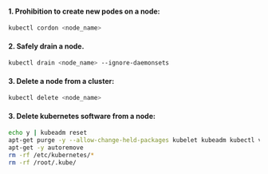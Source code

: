 #### 1. Prohibition to create new podes on a node:
``` bash 
kubectl cordon <node_name>
```
#### 2. Safely drain a node.
``` bash 
kubectl drain <node_name> --ignore-daemonsets
```
#### 3. Delete a node from a cluster:
``` bash 
kubectl delete <node_name>
```
#### 3. Delete kubernetes software from a node:
``` bash 
echo y | kubeadm reset
apt-get purge -y --allow-change-held-packages kubelet kubeadm kubectl vim htop docker docker.io docker-engine containerd runc
apt-get -y autoremove
rm -rf /etc/kubernetes/*
rm -rf /root/.kube/
```

